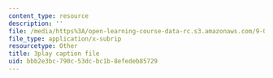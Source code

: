 ```yaml
---
content_type: resource
description: ''
file: /media/https%3A/open-learning-course-data-rc.s3.amazonaws.com/9-00-introduction-to-psychology-fall-2004/bbb2e3bc790c53dcbc1b8efedeb85729_10505.vtt
file_type: application/x-subrip
resourcetype: Other
title: 3play caption file
uid: bbb2e3bc-790c-53dc-bc1b-8efedeb85729
---
```

